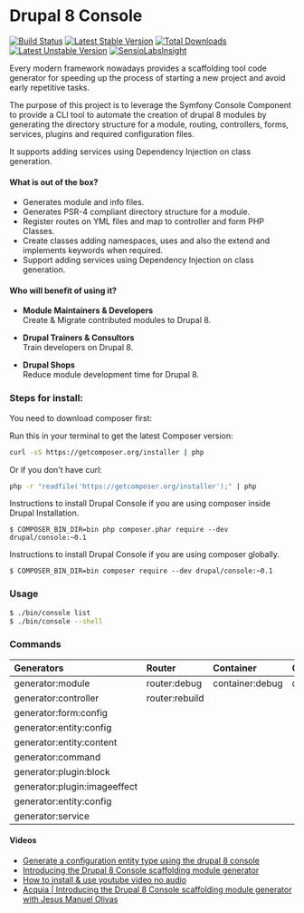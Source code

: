 Drupal 8 Console
=============================================
[![Build Status](https://travis-ci.org/hechoendrupal/DrupalAppConsole.svg?branch=master)](https://travis-ci.org/hechoendrupal/DrupalAppConsole)
[![Latest Stable Version](https://poser.pugx.org/drupal/console/v/stable.svg)](https://packagist.org/packages/drupal/console) [![Total Downloads](https://poser.pugx.org/drupal/console/downloads.svg)](https://packagist.org/packages/drupal/console) [![Latest Unstable Version](https://poser.pugx.org/drupal/console/v/unstable.svg)](https://packagist.org/packages/drupal/console) [![SensioLabsInsight](https://insight.sensiolabs.com/projects/d0f089ff-a6e9-4ba4-b353-cb68173c7d90/mini.png)](https://insight.sensiolabs.com/projects/d0f089ff-a6e9-4ba4-b353-cb68173c7d90)

Every modern framework nowadays provides a scaffolding tool code generator for speeding up the process of starting a new project and avoid early repetitive tasks.

The purpose of this project is to leverage the Symfony Console Component to provide a CLI tool to automate the creation of drupal 8 modules by generating the directory structure for a module, routing, controllers, forms, services, plugins and required configuration files.

It supports adding services using Dependency Injection on class generation.

#### What is out of the box?
* Generates module and info files.
* Generates PSR-4 compliant directory structure for a module.
* Register routes on YML files and map to controller and form PHP Classes.
* Create classes adding namespaces, uses and also the extend and implements keywords when required.
* Support adding services using Dependency Injection on class generation.

#### Who will benefit of using it?
* **Module Maintainers & Developers**  
  Create & Migrate contributed modules to Drupal 8.

* **Drupal Trainers & Consultors**  
  Train developers on Drupal 8.

* **Drupal Shops**  
  Reduce module development time for Drupal 8.

### Steps for install:

You need to download composer first:  

Run this in your terminal to get the latest Composer version:
```bash
curl -sS https://getcomposer.org/installer | php
```
Or if you don't have curl:
```bash
php -r "readfile('https://getcomposer.org/installer');" | php
```

Instructions to install Drupal Console if you are using composer inside Drupal Installation.
```
$ COMPOSER_BIN_DIR=bin php composer.phar require --dev drupal/console:~0.1
```

Instructions to install Drupal Console if you are using composer globally.
```
$ COMPOSER_BIN_DIR=bin composer require --dev drupal/console:~0.1
```

### Usage
```bash
$ ./bin/console list
$ ./bin/console --shell
```

### Commands
| Generators                    | Router                | Container       | Commands 
| :-----------------------------|:----------------------|:----------------|:---------
| generator:module              | router:debug          | container:debug | drush
| generator:controller          | router:rebuild        |                 |
| generator:form:config         |                       |                 |
| generator:entity:config       |                       |                 |
| generator:entity:content      |                       |                 |
| generator:command             |                       |                 |
| generator:plugin:block        |                       |                 |
| generator:plugin:imageeffect  |                       |                 |
| generator:entity:config       |                       |                 |
| generator:service             |                       |                 |


#### Videos
* [Generate a configuration entity type using the drupal 8 console](https://www.youtube.com/watch?v=x1zYfMLzFIM) 
* [Introducing the Drupal 8 Console scaffolding module generator](https://www.youtube.com/watch?v=lzjcj-_xlAg)  
* [How to install & use youtube video no audio](http://www.youtube.com/watch?v=NkHT2KctR-Y)
* [Acquia | Introducing the Drupal 8 Console scaffolding module generator with Jesus Manuel Olivas](http://bit.ly/acquia-console)
